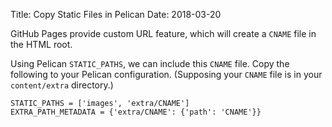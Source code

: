 Title: Copy Static Files in Pelican
Date: 2018-03-20

GitHub Pages provide custom URL feature, which will create a `CNAME` file in the HTML root.

Using Pelican `STATIC_PATHS`, we can include this `CNAME` file. Copy the following to your Pelican configuration. (Supposing your `CNAME` file is in your `content/extra` directory.)

```
STATIC_PATHS = ['images', 'extra/CNAME']
EXTRA_PATH_METADATA = {'extra/CNAME': {'path': 'CNAME'}}
```
